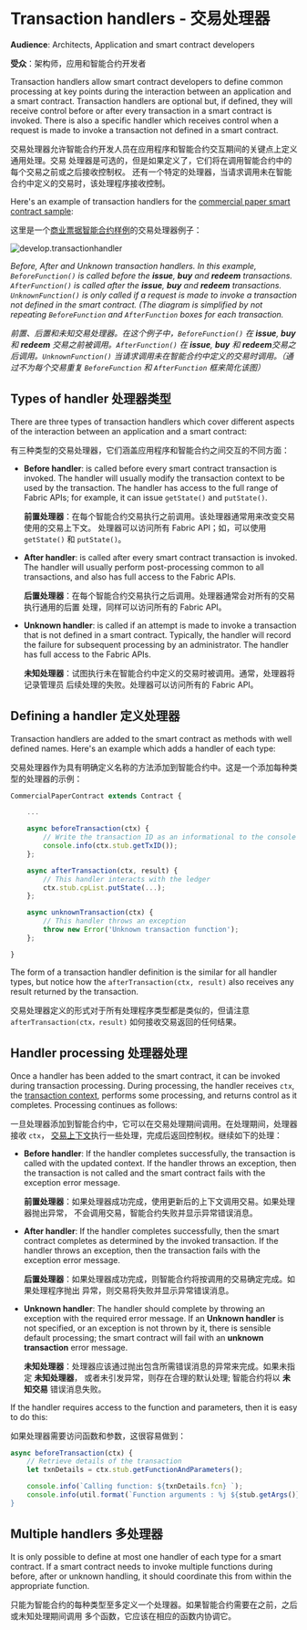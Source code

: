 # Transaction handlers - 交易处理器

**Audience**: Architects, Application and smart contract developers

**受众**：架构师，应用和智能合约开发者

Transaction handlers allow smart contract developers to define common processing
at key points during the interaction between an application and a smart
contract. Transaction handlers are optional but, if defined, they will receive
control before or after every transaction in a smart contract is invoked. There
is also a specific handler which receives control when a request is made to
invoke a transaction not defined in a smart contract.

交易处理器允许智能合约开发人员在应用程序和智能合约交互期间的关键点上定义通用处理。交易
处理器是可选的，但是如果定义了，它们将在调用智能合约中的每个交易之前或之后接收控制权。
还有一个特定的处理器，当请求调用未在智能合约中定义的交易时，该处理程序接收控制。

Here's an example of transaction handlers for the [commercial paper smart
contract sample](./smartcontract.html):

这里是一个[商业票据智能合约样例](./smartcontract.html)的交易处理器例子：

![develop.transactionhandler](./develop.diagram.2.png)

*Before, After and Unknown transaction handlers. In this example,
`BeforeFunction()` is called before the **issue**, **buy** and **redeem**
transactions. `AfterFunction()` is called after the **issue**, **buy** and
**redeem** transactions. `UnknownFunction()` is only called if a request is made
to invoke a transaction not defined in the smart contract.  (The diagram is
simplified by not repeating `BeforeFunction` and `AfterFunction` boxes for each
transaction.*

*前置、后置和未知交易处理器。在这个例子中，`BeforeFunction()` 在 **issue**, **buy** 和 **redeem**
交易之前被调用。`AfterFunction()` 在 **issue**, **buy** 和 **redeem**交易之后调用。`UnknownFunction()`
当请求调用未在智能合约中定义的交易时调用。（通过不为每个交易重复 `BeforeFunction` 和 `AfterFunction` 框来简化该图）*

## Types of handler  处理器类型

There are three types of transaction handlers which cover different aspects
of the interaction between an application and a smart contract:

有三种类型的交易处理器，它们涵盖应用程序和智能合约之间交互的不同方面：

  * **Before handler**: is called before every smart contract transaction is
    invoked. The handler will usually modify the transaction context to be used
    by the transaction. The handler has access to the full range of Fabric APIs;
    for example, it can issue `getState()` and `putState()`.

    **前置处理器**：在每个智能合约交易执行之前调用。该处理器通常用来改变交易使用的交易上下文。
    处理器可以访问所有 Fabric API；如，可以使用 `getState()` 和 `putState()`。


  * **After handler**: is called after every smart contract transaction is
    invoked. The handler will usually perform post-processing common to all
    transactions, and also has full access to the Fabric APIs.

    **后置处理器**：在每个智能合约交易执行之后调用。处理器通常会对所有的交易执行通用的后置
    处理，同样可以访问所有的 Fabric API。


  * **Unknown handler**: is called if an attempt is made to invoke a transaction
    that is not defined in a smart contract. Typically, the handler will record
    the failure for subsequent processing by an administrator. The handler has
    full access to the Fabric APIs.

    **未知处理器**：试图执行未在智能合约中定义的交易时被调用。通常，处理器将记录管理员
    后续处理的失败。处理器可以访问所有的 Fabric API。


## Defining a handler  定义处理器

Transaction handlers are added to the smart contract as methods with well
defined names.  Here's an example which adds a handler of each type:

交易处理器作为具有明确定义名称的方法添加到智能合约中。这是一个添加每种类型的处理器的示例：

```JavaScript
CommercialPaperContract extends Contract {

    ...

    async beforeTransaction(ctx) {
        // Write the transaction ID as an informational to the console
        console.info(ctx.stub.getTxID());
    };

    async afterTransaction(ctx, result) {
        // This handler interacts with the ledger
        ctx.stub.cpList.putState(...);
    };

    async unknownTransaction(ctx) {
        // This handler throws an exception
        throw new Error('Unknown transaction function');
    };

}
```

The form of a transaction handler definition is the similar for all handler
types, but notice how the `afterTransaction(ctx, result)` also receives any
result returned by the transaction.

交易处理器定义的形式对于所有处理程序类型都是类似的，但请注意 `afterTransaction(ctx，result)` 
如何接收交易返回的任何结果。

## Handler processing  处理器处理

Once a handler has been added to the smart contract, it can be invoked during
transaction processing. During processing, the handler receives `ctx`, the
[transaction context](./transationcontext.md), performs some processing, and
returns control as it completes. Processing continues as follows:

一旦处理器添加到智能合约中，它可以在交易处理期间调用。在处理期间，处理器接收 `ctx`，
[交易上下文](./transationcontext.md)执行一些处理，完成后返回控制权。继续如下的处理：

* **Before handler**: If the handler completes successfully, the transaction is
  called with the updated context. If the handler throws an exception, then the
  transaction is not called and the smart contract fails with the exception
  error message.

  **前置处理器**：如果处理器成功完成，使用更新后的上下文调用交易。如果处理器抛出异常，
  不会调用交易，智能合约失败并显示异常错误消息。


* **After handler**: If the handler completes successfully, then the smart
  contract completes as determined by the invoked transaction. If the handler
  throws an exception, then the transaction fails with the exception error
  message.

  **后置处理器**：如果处理器成功完成，则智能合约将按调用的交易确定完成。如果处理程序抛出
  异常，则交易将失败并显示异常错误消息。


* **Unknown handler**: The handler should complete by throwing an exception with
  the required error message. If an **Unknown handler** is not specified, or an
  exception is not thrown by it, there is sensible default processing; the smart
  contract will fail with an **unknown transaction** error message.

  **未知处理器**：处理器应该通过抛出包含所需错误消息的异常来完成。如果未指定 **未知处理器**，
  或者未引发异常，则存在合理的默认处理; 智能合约将以 **未知交易** 错误消息失败。

If the handler requires access to the function and parameters, then it is easy to do this:

如果处理器需要访问函数和参数，这很容易做到：

```JavaScript
async beforeTransaction(ctx) {
    // Retrieve details of the transaction
    let txnDetails = ctx.stub.getFunctionAndParameters();

    console.info(`Calling function: ${txnDetails.fcn} `);
    console.info(util.format(`Function arguments : %j ${stub.getArgs()} ``);
}
```

## Multiple handlers  多处理器

It is only possible to define at most one handler of each type for a smart
contract. If a smart contract needs to invoke multiple functions during before,
after or unknown handling, it should coordinate this from within the appropriate
function.

只能为智能合约的每种类型至多定义一个处理器。如果智能合约需要在之前，之后或未知处理期间调用
多个函数，它应该在相应的函数内协调它。
